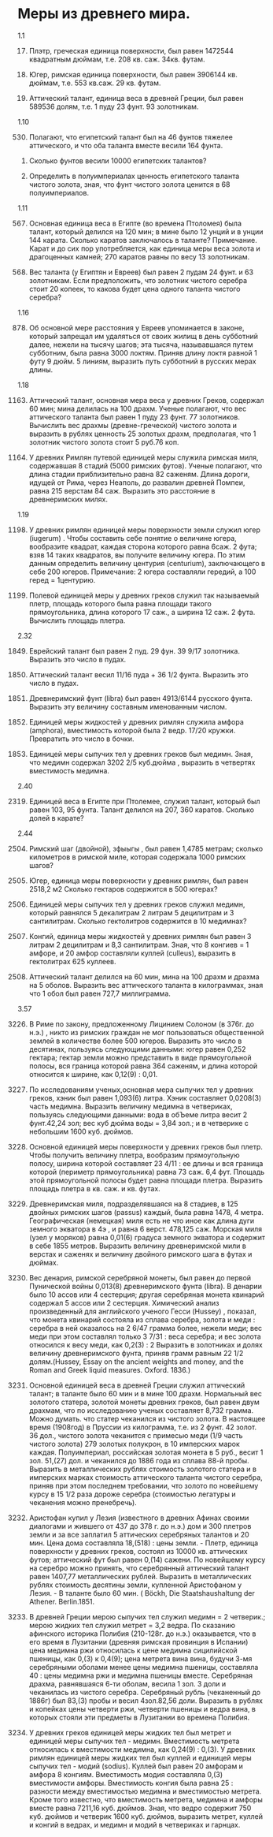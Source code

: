 # Меры из древнего мира.

1.1

17. Плэтр, греческая единица поверхности, был равен 1472544 квадратным дюймам, т.е. 208 кв. саж. 34кв. футам.

18. Югер, римская единица поверхности, был равен 3906144 кв. дюймам, т.е. 553 кв.саж. 29 кв. футам.

19. Аттический талант, единица веса в древней Греции, был равен 589536 долям, т.е. 1 пуду 23 фунт. 93 золотникам.

1.10

530. Полагают, что египетский талант был на 46 фунтов тяжелее аттического, и что оба таланта вместе весили 164 фунта.

1) Сколько фунтов весили 10000 египетских талантов?

2) Определить в полуимпериалах ценность египетского таланта чистого золота, зная, что фунт чистого золота ценится в 68 полуимпериалов.

1.11

567. Основная единица веса в Египте (во времена Птоломея) была талант, который делился на 120 мин; в мине было 12 унций и в унции 144 карата. Сколько каратов заключалось в таланте?
Примечание. Карат и до сих пор употребляется, как единица меры веса золота и драгоценных камней; 270 каратов равны по весу 13 золотникам.

573. Вес таланта (у Египтян и Евреев) был равен 2 пудам 24 фунт. и 63 золотникам. Если предположить, что золотник чистого серебра стоит 20 копеек, то какова будет цена одного таланта чистого серебра? 

1.16

878. Об основной мере расстояния у Евреев упоминается в законе, который запрещал им удаляться от своих жилищ в день субботний далее, нежели на тысячу шагов; эта тысяча, называвшаяся путем субботним, была равна 3000 локтям. Приняв длину локтя равной 1 футу 9 дюйм. 5 линиям, выразить путь субботний в русских мерах длины.

1.18

1163. Аттический талант, основная мера веса у древних Греков, содержал 60 мин; мина делилась на 100 драхм. Ученые полагают, что вес аттического таланта был равен 1 пуду 23 фунт. 77 золотников. Вычислить вес драхмы (древне-греческой) чистого золота и выразить в рублях ценность 25 золотых драхм, предполагая, что 1 золотник чистого золота стоит 5 руб.76 коп.

1174. У древних Римлян путевой единицей меры служила римская миля, содержавшая 8 стадий (5000 римских футов). Ученые полагают, что длина стадии приблизительно равна 82 саженям. Длина дороги, идущей от Рима, через Неаполь, до развалин древней Помпеи, равна 215 верстам 84 саж. Выразить это расстояние в древнеримских милях.



1.19

1198. У древних римлян единицей меры поверхности земли служил югер (iugerum) . Чтобы составить себе понятие о величине югера, вообразите квадрат, каждая сторона которого равна 6саж. 2 фута; взяв 14 таких квадратов, вы получите величину югера. По этим данным определить величину центурия (centurium), заключающего в себе 200 югеров.
Примечание: 2 югера составляли гередий, а 100 геред = 1центурию.

1199. Полевой единицей меры у древних греков служил так называемый плетр, площадь которого была равна площади такого прямоугольника, длина которого 17 саж., а ширина 12 саж. 2 фута. Вычислить площадь плетра.

2.32

1849. Еврейский талант был равен 2 пуд. 29 фун. 39 9/17 золотника. Выразить это число в пудах.

1850. Аттический талант весил 11/16 пуда + 36 1/2  фунта. Выразить это число в пудах.

1851. Древнеримский фунт (libra) был равен 4913/6144 русского фунта. Выразить эту величину составным именованным числом.

1852. Единицей меры жидкостей у древних римлян служила амфора (amphora), вместимость которой была 2 ведр. 17/20 кружки. Превратить это число в бочки.

1853. Единицей меры сыпучих тел у древних греков был медимн. Зная, что медимн содержал 3202 2/5 куб.дюйма , выразить в четвертях вместимость медимна.

2.40

2319. Единицей веса в Египте при Птолемее, служил талант, который был равен 103, 95 фунта. Талант делился на 207, 360 каратов. Сколько долей в карате?

2.44

2504. Римский шаг (двойной), зфыыгы , был равен 1,4785 метрам; сколько километров в римской миле, которая содержала 1000 римских шагов?

2505. Югер, единица меры поверхности у древних римлян, был равен 2518,2 м2 Сколько гектаров содержится в 500 югерах?

2506. Единицей меры сыпучих тел у древних греков служил медимн, который равнялся 5 декалитрам 2 литрам 5 децилитрам и 3 сантилитрам. Сколько гектолитров содержится в 10 медимнах?

2507. Конгий, единица меры жидкостей у древних римлян был равен 3 литрам 2 децилитрам и 8,3 сантилитрам. Зная, что 8 конгиев = 1 амфоре, и 20 амфор составляли куллей (culleus), выразить в гектолитрах 625 куллеев.

2508. Аттический талант делился на 60 мин, мина на 100 драхм и драхма на 5 оболов. Выразить вес аттического таланта в килограммах, зная что 1 обол был равен 727,7 миллиграмма.

3.57

3226. В Риме по закону, предложенному Лицинием Солоном (в 376г. до н.э.) , никто из римских граждан не мог пользоваться общественной землей в количестве более 500 югеров. Выразить это число в десятинах, пользуясь следующими данными: югер равен 0,252 гектара; гектар земли можно представить в виде прямоугольной полосы, вся граница которой равна 364 саженям, и длина которой относится к ширине, как 0,12(9) : 0,01.

3325. По исследованиям ученых,основная мера сыпучих тел у древних греков, хэник был равен 1,093(6) литра. Хэник составляет 0,0208(3) часть медимна. Выразить величину медимна в четвериках, пользуясь следующими данными: вода в обЪеме литра весит 2 фунт.42,24 зол; вес куб дюйма воды = 3,84 зол.; и в четверике с небольшим 1600 куб. дюймов.

3326. Основной единицей меры поверхности у древних греков был плетр. Чтобы получить величину плетра, вообразим прямоугольную полосу, ширина которой составляет 23 4/11 : ее длины и вся граница которой (периметр прямоугольника) равна 73 саж. 6,4 фут. Площадь этой прямоугольной полосы будет равна площади плетра. Выразить площадь плетра в кв. саж. и кв. футах.

3327. Древнеримская миля, подразделявшаяся на 8 стадиев, в 125 двойных римских шагов (passus) каждый, была равна 1478, 4 метра. Географическая (немецкая) миля есть не что иное как длина дуги земного экватора в 4э , и равна 6 верст. 478,125 саж. Морская миля (узел у моряков) равна 0,01(6)   градуса земного экватора и содержит в себе 1855 метров. Выразить величину древнеримской мили в верстах и саженях и величину двойного римского шага в футах и дюймах.

3332. Вес денария, римской серебряной монеты, был равен до первой Пунической войны 0,013(8) древнеримского фунта (libra). В денарии было 10 ассов или 4 сестерция; другая серебряная монета квинарий содержал 5 ассов или 2 сестерция. Химический анализ произведенный для английского ученого Гесси (Hussey) , показал, что монета квинарий состояла из сплава серебра, золота и меди  : серебра в ней оказалось на 2 6/47 грамма более, нежели меди; вес меди при этом составлял только 3 7/31 : веса серебра; и вес золота относился к весу меди, как 0,2(3) : 2 Выразить в золотниках и долях величину древнеримского фунта, приняв грамм равным 22 1/2 долям.(Hussey, 
Essay on the ancient weights and money, and the Roman and Greek liquid measures. Oxford. 1836.)

3333. Основной единицей веса в древней Греции служил аттический талант; в таланте было 60 мин и в мине 100 драхм. Нормальный вес золотого статера, золотой монеты древних греков, был равен двум драхмам, что по исследованию ученых составляет 8,732 грамма. Можно думать. что статер чеканился из чистого золота. В настоящее время (1908год)  в Пруссии из килограмма, т.е. из 2 фунт. 42 золот. 36 дол., чистого золота чеканится с примесью меди (1/9 часть чистого золота) 279 золотых полукрон, в 10 имперских марок каждая. Полуимпериал, российская золотая монета в 5 руб., весит 1 зол. 51,(27) дол. и чеканился до 1886 года из сплава 88-й пробы. Выразить в металлических рублях стоимость золотого статера и в имперских марках стоимость аттического таланта чистого серебра, приняв при этом последнем требовании, что золото по новейшему курсу в 15 1/2 раза дороже серебра (стоимостью легатуры и чеканения можно пренебречь).

3334. Аристофан купил у Лезия (известного в древних Афинах своими диалогами и жившего от 437 до 378 г. до н.э.) дом и 300 плетров земли и за все заплатил 5 аттических серебряных талантов и 20 мин. Цена дома составляла 18,(518) : цены земли. - Плетр, единица поверхности у древних греков, состоял из 10000 кв. аттических футов; аттический фут был равен 0,(14) сажени. По новейшему курсу на серебро можно принять, что серебрянный аттический талант равен 1407,77 металлических рублей. Выразить в металлических рублях стоимость десятины земли, купленной Аристофаном у Лезия. - В таланте было 60 мин. ( Böckh, Die Staatshaushaltung der Athener. Berlin.1851.

3335. В древней Греции мерою сыпучих тел служил медимн = 2 четверик.; мерою жидких тел служил метрет = 3,2 ведра. По сказанию афинского историка Полибия (210-128г. до н.э.) оказывается, что в его время в Лузитании (древняя римская провинция в Испании) цена медимна ржи относилась к цене медимна сицилийской пшеницы, как 0,(3) к 0,4(9); цена метрета вина вина, будучи 3-мя серебряными оболами менее цены медимна пшеницы, составляла 40 : цены медимна ржи и медимна пшеницы вместе. Серебряная драхма, равнявшаяся 6-ти оболам, весила 1 зол. 3 доли и чеканилась из чистого серебра. Серебряный рубль (чеканенный до 1886г) был 83,(3) пробы и весил 4зол.82,56 доли. Выразить в рублях и копейках цены четверти ржи, четверти пшеницы и ведра вина, в которых стояли эти предметы в Лузитании во времена Полибия.

3352. У древних греков единицей меры жидких тел был метрет и единицей меры сыпучих тел - медимн. Вместимость метрета относилась к вместимости медимна, как 0,24(9) : 0,(3). У древних римлян единицей меры жидких тел был куллей   и единицей меры сыпучих тел - модий (sodius). Куллей был равен 20 амфорам и амфора 8 конгиям. Вместимость модия составляла 0,(3) вместимости амфоры. Вместимость конгия была равна 25 : разности между вместимостью медимна и вместимостью метрета. Кроме того известно, что вместимость метрета, медимна и амфоры вместе равна 7211,16 куб. дюймов. Зная, что ведро содержит 750 куб. дюймов и четверик 1600 куб. дюймов, выразить метрет, куллей и конгий в ведрах, и медимн и модий в четвериках и гарнцах.
